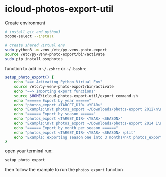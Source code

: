 # icloud-photos-export-util

Create environment
```bash
# install git and python3
xcode-select --install

# create shared virtual env
sudo python3 -m venv /etc/py-venv-photo-export
source /etc/py-venv-photo-export/bin/activate
sudo pip install osxphotos
```

function to add in `~/.zshrc` or `~/.bashrc`
```bash
setup_photo_export() {
    echo "==> Activating Python Virtual Env"
    source /etc/py-venv-photo-export/bin/activate
    echo "==> Importing export functions"
    source $HOME/icloud-photos-export-util/export_command.sh
    echo "====== Export by year ======"
    echo "photos_export <TARGET_DIR> <YEAR>"
    echo "Example:\n\t photos_export ~/Downloads/photos-export 2012\n\n"
    echo "====== Export by season ======"
    echo "photos_export <TARGET_DIR> <YEAR> <SEASON>"
    echo "Example:\n\t photos_export ~/Downloads/photos-export 2014 1\n\n"
    echo "====== Export by month per season ======"
    echo "photos_export <TARGET_DIR> <YEAR> <SEASON> split"
    echo "Example: exporting season one into 3 months\n\t photos_export ~/Downloads/photos-export 2014 1 split\n\n"
}
```

open your terminal run:
```bash
setup_photo_export
```
then follow the example to run the `photos_export` function
